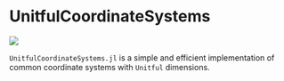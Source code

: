 # UnitfulCoordinateSystems

[![](https://img.shields.io/badge/docs-latest-blue.svg)](https://mikeingold.github.io/UnitfulCoordinateSystems.jl/dev/)

`UnitfulCoordinateSystems.jl` is a simple and efficient implementation of common coordinate
systems with `Unitful` dimensions.
